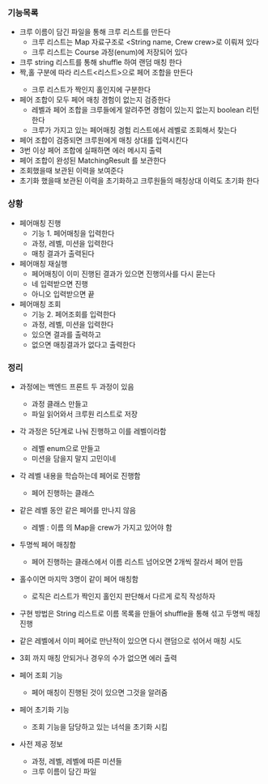 ### 기능목록

- 크루 이름이 담긴 파일을 통해 크루 리스트를 만든다
  - 크루 리스트는 Map 자료구조로 <String name, Crew crew>로 이뤄져 있다
  - 크루 리스트는 Course 과정(enum)에 저장되어 있다
- 크루 string 리스트를 통해 shuffle 하여 랜덤 매칭 한다
- 짝,홀 구분에 따라 리스트<리스트<String>>으로 페어 조합을 만든다
  - 크루 리스트가 짝인지 홀인지에 구분한다
- 페어 조합이 모두 페어 매칭 경험이 없는지 검증한다
  - 레벨과 페어 조합을 크루들에게 알려주면 경험이 있는지 없는지 boolean 리턴한다
  - 크루가 가지고 있는 페어매칭 경험 리스트에서 레벨로 조회해서 찾는다
- 페어 조합이 검증되면 크루원에게 매칭 상대를 입력시킨다
- 3번 이상 페어 조합에 실패하면 에러 메시지 출력
- 페어 조합이 완성된 MatchingResult 를 보관한다
- 조회했을때 보관된 이력을 보여준다
- 초기화 했을때 보관된 이력을 초기화하고 크루원들의 매칭상대 이력도 초기화 한다

### 상황
- 페어매칭 진행  
  - 기능 1. 페어매칭을 입력한다
  - 과정, 레벨, 미션을 입력한다
  - 매칭 결과가 출력된다
- 페어매칭 재실행
  - 페어매칭이 이미 진행된 결과가 있으면 진행의사를 다시 묻는다
  - 네 입력받으면 진행
  - 아니오 입력받으면 끝
- 페어매칭 조회
  - 기능 2. 페어조회를 입력한다
  - 과정, 레벨, 미션을 입력한다
  - 있으면 결과를 출력하고
  - 없으면 매칭결과가 없다고 출력한다
### 정리
- 과정에는 백엔드 프론트 두 과정이 있음
    - 과정 클래스 만들고
    - 파일 읽어와서 크루원 리스트로 저장
- 각 과정은 5단계로 나눠 진행하고 이를 레벨이라함
    - 레벨 enum으로 만들고
    - 미션을 담을지 말지 고민이네
- 각 레벨 내용을 학습하는데 페어로 진행함
    - 페어 진행하는 클래스
- 같은 레벨 동안 같은 페어를 만나지 않음
    - 레벨 : 이름 의 Map을 crew가 가지고 있어야 함

- 두명씩 페어 매칭함
    - 페어 진행하는 클래스에서 이름 리스트 넘어오면 2개씩 잘라서 페어 만듬
- 홀수이면 마지막 3명이 같이 페어 매칭함
    - 로직은 리스트가 짝인지 홀인지 판단해서 다르게 로직 작성하자
- 구현 방법은 String 리스트로 이름 목록을 만들어 shuffle을 통해 섞고 두명씩 매칭 진행
- 같은 레벨에서 이미 페어로 만난적이 있으면 다시 랜덤으로 섞어서 매칭 시도
- 3회 까지 매칭 안되거나 경우의 수가 없으면 에러 출력

- 페어 조회 기능
    - 페어 매칭이 진행된 것이 있으면 그것을 알려줌
- 페어 초기화 기능
    - 조회 기능을 담당하고 있는 녀석을 초기화 시킴

- 사전 제공 정보
    - 과정, 레벨, 레벨에 따른 미션들
    - 크루 이름이 담긴 파일